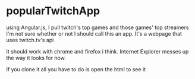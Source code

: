 # popularTwitchApp
using Angular.js, I pull twitch's top games and those games' top streamers
I'm not sure whether or not I should call this an app.
It's a webpage that uses twitch.tv's api

It should work with chrome and firefox i think. Internet Explorer messes up the way it looks for now.

If you clone it all you have to do is open the html to see it
